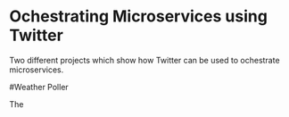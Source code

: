 # Ochestrating Microservices using Twitter

Two different projects which show how Twitter can be used to ochestrate microservices.

#Weather Poller

The 


